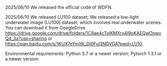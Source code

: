 2025/06/10 We released the official code of WDFN.

2025/06/10 We released LU100 dataset; We released a low-light underwater image (LU100) dataset, which involves real underwater scenes. You can download it from GoogleDrive https://drive.google.com/drive/folders/1C8ae4cTolKMXrx4I9oKAEQwOowvQ4_3a?usp=sharing or https://pan.baidu.com/s/1KUX7eYmlW_DI0FuI3NGVGA?pwd=LU10.

Environmental requirements:
  Python 3.7 or a newer version;
  Pytorch 1.3.1 or a newer version
